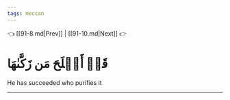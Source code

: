 ```yaml
---
tags: meccan
---
```


👈 [[91-8.md|Prev]] | [[91-10.md|Next]] 👉

# قَدۡ أَفۡلَحَ مَن زَكَّىٰهَا

He has succeeded who purifies it

---

